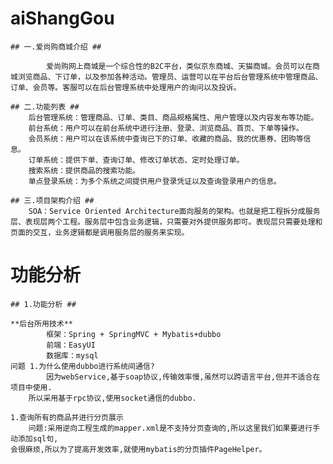 # aiShangGou


	## 一.爱尚购商城介绍 ##

			爱尚购网上商城是一个综合性的B2C平台，类似京东商城、天猫商城。会员可以在商城浏览商品、下订单，以及参加各种活动。管理员、运营可以在平台后台管理系统中管理商品、订单、会员等。客服可以在后台管理系统中处理用户的询问以及投诉。

	## 二.功能列表 ##
		后台管理系统：管理商品、订单、类目、商品规格属性、用户管理以及内容发布等功能。
		前台系统：用户可以在前台系统中进行注册、登录、浏览商品、首页、下单等操作。
		会员系统：用户可以在该系统中查询已下的订单、收藏的商品、我的优惠券、团购等信息。
		订单系统：提供下单、查询订单、修改订单状态、定时处理订单。
		搜索系统：提供商品的搜索功能。
		单点登录系统：为多个系统之间提供用户登录凭证以及查询登录用户的信息。

	## 三.项目架构介绍 ##
		SOA：Service Oriented Architecture面向服务的架构。也就是把工程拆分成服务层、表现层两个工程。服务层中包含业务逻辑，只需要对外提供服务即可。表现层只需要处理和页面的交互，业务逻辑都是调用服务层的服务来实现。

# 功能分析 #

	## 1.功能分析 ##	

	**后台所用技术**
			框架：Spring + SpringMVC + Mybatis+dubbo
			前端：EasyUI
			数据库：mysql
	问题 1.为什么使用dubbo进行系统间通信?
			因为webService,基于soap协议,传输效率慢,虽然可以跨语言平台,但并不适合在项目中使用.
		所以采用基于rpc协议,使用socket通信的dubbo.

	1.查询所有的商品并进行分页展示
		问题:采用逆向工程生成的mapper.xml是不支持分页查询的,所以这里我们如果要进行手动添加sql句,
	会很麻烦,所以为了提高开发效率,就使用mybatis的分页插件PageHelper。
		
		


		
				



		
